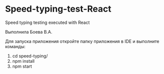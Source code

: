 # Speed-typing-test-React
Speed typing testing executed with React

Выполнила Боева В.А.

Для запуска приложения откройте папку приложения в IDE и выполните команды: 

1) cd speed-typing/
2) npm install
3) npm start

